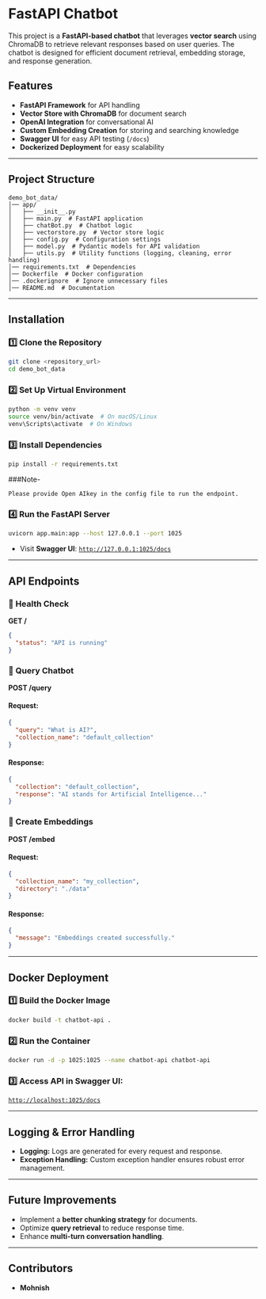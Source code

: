 # FastAPI Chatbot

This project is a **FastAPI-based chatbot** that leverages **vector search** using ChromaDB to retrieve relevant responses based on user queries. The chatbot is designed for efficient document retrieval, embedding storage, and response generation.

## Features
- **FastAPI Framework** for API handling
- **Vector Store with ChromaDB** for document search
- **OpenAI Integration** for conversational AI
- **Custom Embedding Creation** for storing and searching knowledge
- **Swagger UI** for easy API testing (`/docs`)
- **Dockerized Deployment** for easy scalability

---
## Project Structure

```
demo_bot_data/
│── app/
│   ├── __init__.py
│   ├── main.py  # FastAPI application
│   ├── chatBot.py  # Chatbot logic
│   ├── vectorstore.py  # Vector store logic
│   ├── config.py  # Configuration settings
│   ├── model.py  # Pydantic models for API validation
│   ├── utils.py  # Utility functions (logging, cleaning, error handling)
│── requirements.txt  # Dependencies
│── Dockerfile  # Docker configuration
│── .dockerignore  # Ignore unnecessary files
│── README.md  # Documentation
```

---
## Installation

### 1️⃣ Clone the Repository
```sh
git clone <repository_url>
cd demo_bot_data
```

### 2️⃣ Set Up Virtual Environment
```sh
python -m venv venv
source venv/bin/activate  # On macOS/Linux
venv\Scripts\activate  # On Windows
```

### 3️⃣ Install Dependencies
```sh
pip install -r requirements.txt
```
###Note-
```
Please provide Open AIkey in the config file to run the endpoint.
```

### 4️⃣ Run the FastAPI Server
```sh
uvicorn app.main:app --host 127.0.0.1 --port 1025
```

- Visit **Swagger UI**: [`http://127.0.0.1:1025/docs`](http://127.0.0.1:1025/docs)

---
## API Endpoints

### 🔹 Health Check
**GET /**
```json
{
  "status": "API is running"
}
```

### 🔹 Query Chatbot
**POST /query**
#### Request:
```json
{
  "query": "What is AI?",
  "collection_name": "default_collection"
}
```
#### Response:
```json
{
  "collection": "default_collection",
  "response": "AI stands for Artificial Intelligence..."
}
```

### 🔹 Create Embeddings
**POST /embed**
#### Request:
```json
{
  "collection_name": "my_collection",
  "directory": "./data"
}
```
#### Response:
```json
{
  "message": "Embeddings created successfully."
}
```

---
## Docker Deployment

### 1️⃣ Build the Docker Image
```sh
docker build -t chatbot-api .
```

### 2️⃣ Run the Container
```sh
docker run -d -p 1025:1025 --name chatbot-api chatbot-api
```

### 3️⃣ Access API in Swagger UI:
[`http://localhost:1025/docs`](http://localhost:1025/docs)


---
## Logging & Error Handling
- **Logging:** Logs are generated for every request and response.
- **Exception Handling:** Custom exception handler ensures robust error management.

---
## Future Improvements
- Implement a **better chunking strategy** for documents.
- Optimize **query retrieval** to reduce response time.
- Enhance **multi-turn conversation handling**.

---
## Contributors
- **Mohnish**



